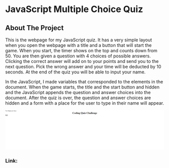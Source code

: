 # JavaScript Multiple Choice Quiz

## About The Project

This is the webpage for my JavaScript quiz. It has a very simple layout when you open the webpage with a title and a button that will start the game. When you start, the timer shows on the top and counts down from 50. You are then given a question with 4 choices of possible answers. Clicking the correct answer will add on to your points and send you to the next question. Pick the wrong answer and your time will be deducted by 10 seconds. At the end of the quiz you will be able to input your name.

In the JavaScript, I made variables that corresponded to the elements in the document. When the game starts, the title and the start button and hidden and the JavaScript appends the question and answer choices into the document. After the quiz is over, the question and answer choices are hidden and a form with a place for the user to type in their name will appear.

![Alt text](./assets/css/Javascript-quiz-sc.png)

### Link: